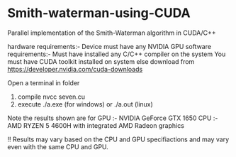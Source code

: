# Smith-waterman-using-CUDA
Parallel implementation of the Smith-Waterman algorithm in CUDA/C++

hardware requirements:-  Device must have any NVIDIA GPU 
software requirements:-  Must have installed any C/C++ compiler on the system
                         You must have CUDA toolkit installed on system else download from https://developer.nvidia.com/cuda-downloads
                        

Open a terminal in folder
1. compile nvcc seven.cu
2. execute ./a.exe (for windows) or ./a.out (linux)

Note the results shown are for
   GPU :- NVIDIA GeForce GTX 1650
   CPU :- AMD RYZEN 5 4600H with integrated AMD Radeon graphics
   
!! Results may vary based on the CPU and GPU specifiactions and may vary even with the same CPU and GPU. 
